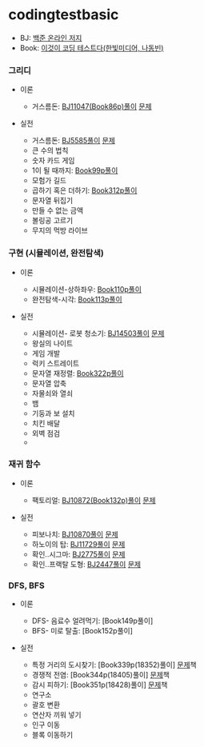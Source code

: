 # codingtestbasic
   - BJ: [백준 온라인 저지](https://www.acmicpc.net/)
   - Book: [이것이 코딩 테스트다(한빛미디어, 나동빈)](https://www.youtube.com/playlist?list=PLRx0vPvlEmdBFBFOoK649FlEMouHISo8N)






### 그리디
- 이론
   - 거스름돈: [BJ11047(Book86p)풀이](https://github.com/HYUN-0913/codingtestbasic/blob/master/BJ11047.txt) [문제](https://www.acmicpc.net/problem/11047)

- 실전
   - 거스름돈: [BJ5585풀이](https://github.com/HYUN-0913/codingtestbasic/blob/master/BJ5585) [문제](https://www.acmicpc.net/problem/5585)
   - 큰 수의 법칙
   - 숫자 카드 게임
   - 1이 될 때까지: [Book99p풀이](https://github.com/HYUN-0913/codingtestbasic/commit/5ec1d2f81e7619e054b00d3dca94c703018e4d52)
   - 모험가 길드
   - 곱하기 혹은 더하기: [Book312p풀이](https://github.com/HYUN-0913/codingtestbasic/tree/master)
   - 문자열 뒤집기
   - 만들 수 없는 금액
   - 볼링공 고르기
   - 무지의 먹방 라이브


### 구현 (시뮬레이션, 완전탐색)
- 이론
   - 시뮬레이션-상하좌우: [Book110p풀이](https://github.com/HYUN-0913/codingtestbasic/blob/master/Book110p)
   - 완전탐색-시각: [Book113p풀이](https://github.com/HYUN-0913/codingtestbasic/blob/master/Book113p)

- 실전
   - 시뮬레이션- 로봇 청소기: [BJ14503풀이](https://github.com/HYUN-0913/codingtestbasic/blob/master/BJ14503) [문제](https://www.acmicpc.net/problem/14503)
   - 왕실의 나이트
   - 게임 개발
   - 럭키 스트레이트
   - 문자열 재정렬: [Book322p풀이](https://github.com/HYUN-0913/codingtestbasic/tree/master)
   - 문자열 압축
   - 자물쇠와 열쇠
   - 뱀
   - 기둥과 보 설치
   - 치킨 배달
   - 외벽 점검
   - 

### 재귀 함수
- 이론
   - 팩토리얼: [BJ10872(Book132p)풀이](https://github.com/HYUN-0913/codingtestbasic/blob/master/BJ10872(Book132p)) [문제](https://www.acmicpc.net/problem/10872)
   
- 실전
   - 피보나치: [BJ10870풀이](https://github.com/HYUN-0913/codingtestbasic/blob/master/BJ10870) [문제](https://www.acmicpc.net/problem/10870)
   - 하노이의 탑: [BJ11729풀이](https://github.com/HYUN-0913/codingtestbasic/tree/master) [문제](https://www.acmicpc.net/problem/11729)
   - 확인..시그마: [BJ2775풀이]() [문제](https://www.acmicpc.net/problem/2775)
   - 확인..프랙탈 도형: [BJ2447풀이](https://github.com/HYUN-0913/codingtestbasic/blob/master/BJ2447) [문제](https://www.acmicpc.net/problem/2447)

### DFS, BFS
- 이론
   - DFS- 음료수 얼려먹기: [Book149p풀이]
   - BFS- 미로 탈출: [Book152p풀이]
   
- 실전
   - 특정 거리의 도시찾기: [Book339p(18352)풀이] [문제](https://www.acmicpc.net/problem/18352)책
   - 경쟁적 전염: [Book344p(18405)풀이] [문제](https://www.acmicpc.net/problem/18405)책
   - 감시 피하기: [Book351p(18428)풀이] [문제](https://www.acmicpc.net/problem/18428)책
   - 연구소
   - 괄호 변환
   - 연산자 끼워 넣기
   - 인구 이동
   - 블록 이동하기
